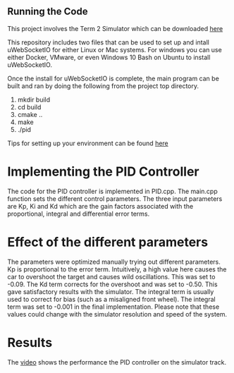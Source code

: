 ## Running the Code
This project involves the Term 2 Simulator which can be downloaded [here](https://github.com/udacity/self-driving-car-sim/releases)

This repository includes two files that can be used to set up and intall uWebSocketIO for either Linux or Mac systems. For windows you can use either Docker, VMware, or even Windows 10 Bash on Ubuntu to install uWebSocketIO.

Once the install for uWebSocketIO is complete, the main program can be built and ran by doing the following from the project top directory.

1. mkdir build
2. cd build
3. cmake ..
4. make
5. ./pid

Tips for setting up your environment can be found [here](https://classroom.udacity.com/nanodegrees/nd013/parts/40f38239-66b6-46ec-ae68-03afd8a601c8/modules/0949fca6-b379-42af-a919-ee50aa304e6a/lessons/f758c44c-5e40-4e01-93b5-1a82aa4e044f/concepts/23d376c7-0195-4276-bdf0-e02f1f3c665d)

# Implementing the PID Controller
The code for the PID controller is implemented in PID.cpp. The main.cpp function sets the different control parameters.
The three input parameters are Kp, Ki and Kd which are the gain factors associated with the proportional, integral and differential error terms.

# Effect of the different parameters
The parameters were optimized manually trying out different parameters. Kp is proportional to the error term. Intuitively, a high value here causes the 
car to overshoot the target and causes wild oscillations. This was set to -0.09. The Kd term corrects for the overshoot and was set to -0.50. This gave
satisfactory results with the simulator. The integral term is usually used to correct for bias (such as a misaligned front wheel).  The integral term was set to 
-0.001 in the final implementation. Please note that these values could change with the simulator resolution and speed of the system. 

# Results

The [video](https://youtu.be/rfUnKe-pWJw) shows the performance the PID controller on the simulator track.

